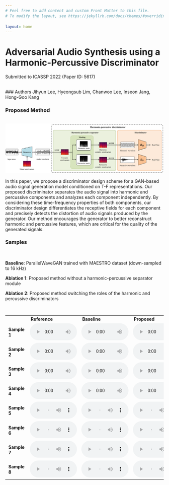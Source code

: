 ```yaml
---
# Feel free to add content and custom Front Matter to this file.
# To modify the layout, see https://jekyllrb.com/docs/themes/#overriding-theme-defaults

layout: home
---
```



# Adversarial Audio Synthesis using a Harmonic-Percussive Discriminator

Submitted to ICASSP 2022 (Paper ID: 5617)

<br />
### Authors
Jihyun Lee, Hyeongsub Lim, Chanwoo Lee, Inseon Jang, Hong-Goo Kang

<br />



### Proposed Method

<br />
<img src="./assets/proposed.png"> 

<br />


In this paper, we propose a discriminator design scheme for a GAN-based audio signal generation model conditioned on T-F representations. Our proposed discriminator separates the audio signal into harmonic and percussive components and analyzes each component independently.
By considering these time-frequency properties of both components, our discriminator design differentiates the receptive fields for each component and precisely detects the distortion of audio signals produced by the generator.
Our method encourages the generator to better reconstruct harmonic and percussive features, which are critical for the quality of the generated signals.



### Samples

<br />

**Baseline**: ParallelWaveGAN trained with MAESTRO dataset (down-sampled to 16 kHz)

**Ablation 1**: Proposed method without a harmonic-percussive separator module

**Ablation 2**: Proposed method switching the roles of the harmonic and percussive discriminators



<br />

<table style="width: auto; table-layout: fixed; word-wrap: normal;" borded="1" border-collapse="collapse">

<tr>
<td style="column-width: auto; padding-left: 10px; padding-right: 10px"><strong></strong></td>
<td style="column-width: auto; padding-left: 10px; padding-right: 10px"><strong>Reference</strong></td>
<td style="column-width: auto; padding-left: 10px; padding-right: 10px"><strong>Baseline</strong></td>
<td style="column-width: auto; padding-left: 10px; padding-right: 10px"><strong>Proposed</strong></td>
<td style="column-width: auto; padding-left: 10px; padding-right: 10px"><strong>Abalation 1</strong></td>
<td style="column-width: auto; padding-left: 10px; padding-right: 10px"><strong>Ablation 2</strong></td>
</tr>

<!--Sample 1-->
<tr>
<td style="column-width: auto; padding-left: 10px; padding-right: 10px"><strong>Sample 1</strong></td>
<td><audio controls style="width: 150px;"><source src='./assets/demo_samples/032_reference.wav'></audio></td>
<td><audio controls style="width: 150px;"><source src='./assets/demo_samples/032_baseline.wav'></audio></td>
<td><audio controls style="width: 150px;"><source src='./assets/demo_samples/032_proposed.wav'></audio></td>
<td><audio controls style="width: 150px;"><source src='./assets/demo_samples/032_wo_hpss.wav'></audio></td>
<td><audio controls style="width: 150px;"><source src='./assets/demo_samples/032_reverse.wav'></audio></td>
</tr>

<!--Sample 2-->
<tr>
<td style="column-width: auto; padding-left: 10px; padding-right: 10px"><strong>Sample 2</strong></td>
<td><audio controls style="width: 150px;"><source src='./assets/demo_samples/108_reference.wav'></audio></td>
<td><audio controls style="width: 150px;"><source src='./assets/demo_samples/108_baseline.wav'></audio></td>
<td><audio controls style="width: 150px;"><source src='./assets/demo_samples/108_proposed.wav'></audio></td>
<td><audio controls style="width: 150px;"><source src='./assets/demo_samples/108_wo_hpss.wav'></audio></td>
<td><audio controls style="width: 150px;"><source src='./assets/demo_samples/108_reverse.wav'></audio></td>
</tr>

<!--Sample 2-->
<tr>
<td style="column-width: auto; padding-left: 10px; padding-right: 10px"><strong>Sample 3</strong></td>
<td><audio controls style="width: 150px;"><source src='./assets/demo_samples/074_reference.wav'></audio></td>
<td><audio controls style="width: 150px;"><source src='./assets/demo_samples/074_baseline.wav'></audio></td>
<td><audio controls style="width: 150px;"><source src='./assets/demo_samples/074_proposed.wav'></audio></td>
<td><audio controls style="width: 150px;"><source src='./assets/demo_samples/074_wo_hpss.wav'></audio></td>
<td><audio controls style="width: 150px;"><source src='./assets/demo_samples/074_reverse.wav'></audio></td>
</tr>

<!--Sample 2-->
<tr>
<td style="column-width: auto; padding-left: 10px; padding-right: 10px"><strong>Sample 4</strong></td>
<td><audio controls style="width: 150px;"><source src='./assets/demo_samples/097_reference.wav'></audio></td>
<td><audio controls style="width: 150px;"><source src='./assets/demo_samples/097_baseline.wav'></audio></td>
<td><audio controls style="width: 150px;"><source src='./assets/demo_samples/097_proposed.wav'></audio></td>
<td><audio controls style="width: 150px;"><source src='./assets/demo_samples/097_wo_hpss.wav'></audio></td>
<td><audio controls style="width: 150px;"><source src='./assets/demo_samples/097_reverse.wav'></audio></td>
</tr>

<!--Sample 2-->
<tr>
<td style="column-width: auto; padding-left: 10px; padding-right: 10px"><strong>Sample 5</strong></td>
<td><audio controls style="width: 150px;"><source src='./assets/demo_samples/083_reference.wav'></audio></td>
<td><audio controls style="width: 150px;"><source src='./assets/demo_samples/083_baseline.wav'></audio></td>
<td><audio controls style="width: 150px;"><source src='./assets/demo_samples/083_proposed.wav'></audio></td>
<td><audio controls style="width: 150px;"><source src='./assets/demo_samples/083_wo_hpss.wav'></audio></td>
<td><audio controls style="width: 150px;"><source src='./assets/demo_samples/083_reverse.wav'></audio></td>
</tr>

<tr>
<td style="column-width: auto; padding-left: 10px; padding-right: 10px"><strong>Sample 6</strong></td>
<td><audio controls style="width: 150px;"><source src='./assets/demo_samples/066_reference.wav'></audio></td>
<td><audio controls style="width: 150px;"><source src='./assets/demo_samples/066_baseline.wav'></audio></td>
<td><audio controls style="width: 150px;"><source src='./assets/demo_samples/066_proposed.wav'></audio></td>
<td><audio controls style="width: 150px;"><source src='./assets/demo_samples/066_wo_hpss.wav'></audio></td>
<td><audio controls style="width: 150px;"><source src='./assets/demo_samples/066_reverse.wav'></audio></td>
</tr>

<tr>
<td style="column-width: auto; padding-left: 10px; padding-right: 10px"><strong>Sample 7</strong></td>
<td><audio controls style="width: 150px;"><source src='./assets/demo_samples/027_reference.wav'></audio></td>
<td><audio controls style="width: 150px;"><source src='./assets/demo_samples/027_baseline.wav'></audio></td>
<td><audio controls style="width: 150px;"><source src='./assets/demo_samples/027_proposed.wav'></audio></td>
<td><audio controls style="width: 150px;"><source src='./assets/demo_samples/027_wo_hpss.wav'></audio></td>
<td><audio controls style="width: 150px;"><source src='./assets/demo_samples/027_reverse.wav'></audio></td>
</tr>

<tr>
<td style="column-width: auto; padding-left: 10px; padding-right: 10px"><strong>Sample 8</strong></td>
<td><audio controls style="width: 150px;"><source src='./assets/demo_samples/052_reference.wav'></audio></td>
<td><audio controls style="width: 150px;"><source src='./assets/demo_samples/052_baseline.wav'></audio></td>
<td><audio controls style="width: 150px;"><source src='./assets/demo_samples/052_proposed.wav'></audio></td>
<td><audio controls style="width: 150px;"><source src='./assets/demo_samples/052_wo_hpss.wav'></audio></td>
<td><audio controls style="width: 150px;"><source src='./assets/demo_samples/052_reverse.wav'></audio></td>
</tr>
</table>


​	


